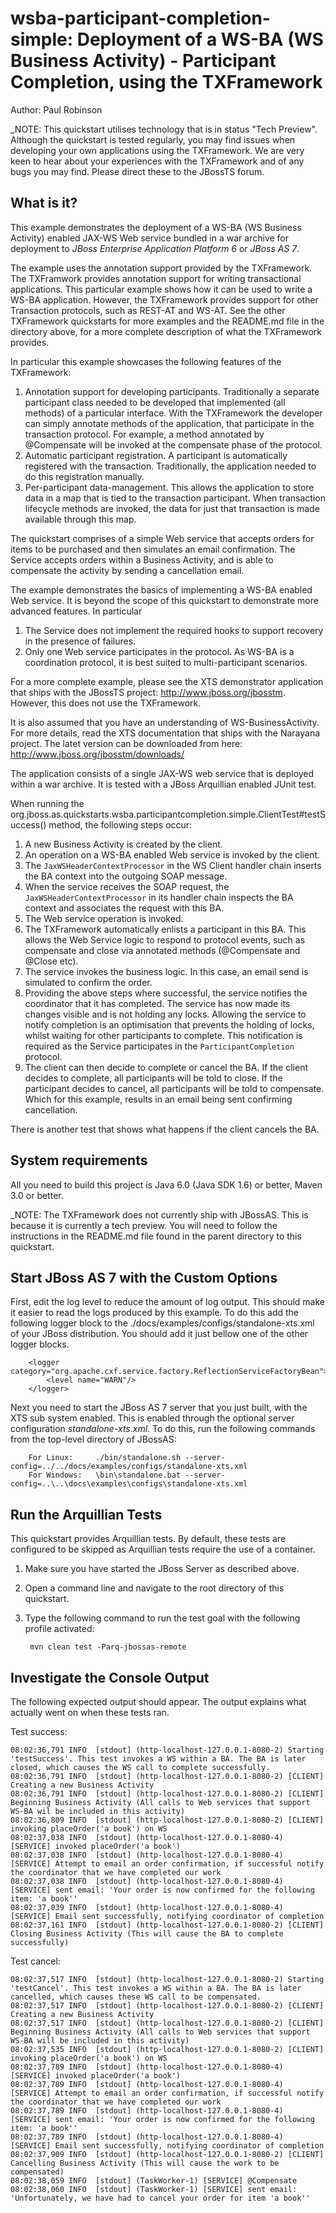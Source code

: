 wsba-participant-completion-simple: Deployment of a WS-BA (WS Business Activity) - Participant Completion, using the TXFramework
================================================================================================================================
Author: Paul Robinson

_NOTE: This quickstart utilises technology that is in status "Tech Preview". Although the quickstart is tested regularly,
you may find issues when developing your own applications using the TXFramework. We are very keen to hear about your
experiences with the TXFramework and of any bugs you may find. Please direct these to the JBossTS forum.

What is it?
-----------

This example demonstrates the deployment of a WS-BA (WS Business Activity) enabled JAX-WS Web service bundled in a war archive for deployment to *JBoss Enterprise Application Platform 6* or *JBoss AS 7*.

The example uses the annotation support provided by the TXFramework. The TXFramwork provides annotation support for
writing transactional applications. This particular example shows how it can be used to write a WS-BA application.
However, the TXFramework provides support for other Transaction protocols, such as REST-AT and WS-AT.
See the other TXFramework quickstarts for more examples and the README.md file in the directory above, for a more complete
description of what the TXFramework provides.

In particular this example showcases the following features of the TXFramework:

1. Annotation support for developing participants. Traditionally a separate participant class needed to be developed that implemented (all methods) of a particular interface. With the TXFramework the developer can simply annotate methods of the application, that participate in the transaction protocol. For example, a method annotated by @Compensate will be invoked at the compensate phase of the protocol.
2. Automatic participant registration. A participant is automatically registered with the transaction. Traditionally, the application needed to do this registration manually.
3. Per-participant data-management. This allows the application to store data in a map that is tied to the transaction participant. When transaction lifecycle methods are invoked, the data for just that transaction is made available through this map.


The quickstart comprises of a simple Web service that accepts orders for items to be purchased and then simulates an email confirmation.
The Service accepts orders within a Business Activity, and is able to compensate the activity by sending a cancellation email.

The example demonstrates the basics of implementing a WS-BA enabled Web service. It is beyond the scope of this quickstart to demonstrate more advanced features. In particular

1. The Service does not implement the required hooks to support recovery in the presence of failures.
2. Only one Web service participates in the protocol. As WS-BA is a coordination protocol, it is best suited to multi-participant scenarios.

For a more complete example, please see the XTS demonstrator application that ships with the JBossTS project: http://www.jboss.org/jbosstm. However, this does not use the TXFramework.

It is also assumed that you have an understanding of WS-BusinessActivity. For more details, read the XTS documentation
that ships with the Narayana project. The latet version can be downloaded from here: http://www.jboss.org/jbosstm/downloads/

The application consists of a single JAX-WS web service that is deployed within a war archive. It is tested with a JBoss
Arquillian enabled JUnit test.

When running the org.jboss.as.quickstarts.wsba.participantcompletion.simple.ClientTest#testSuccess() method, the
following steps occur:

1. A new Business Activity is created by the client.
2. An operation on a WS-BA enabled Web service is invoked by the client.
3. The `JaxWSHeaderContextProcessor` in the WS Client handler chain inserts the BA context into the outgoing SOAP message.
4. When the service receives the SOAP request, the `JaxWSHeaderContextProcessor` in its handler chain inspects the BA context and associates the request with this BA.
5. The Web service operation is invoked.
6. The TXFramework automatically enlists a participant in this BA. This allows the Web Service logic to respond to protocol events, such as compensate and close via annotated methods (@Compensate and @Close etc).
7. The service invokes the business logic. In this case, an email send is simulated to confirm the order.
9. Providing the above steps where successful, the service notifies the coordinator that it has completed. The service has now made its changes visible and is not holding any locks. Allowing the service to notify completion is an optimisation that prevents the holding of locks, whilst waiting for other participants to complete. This notification is required as the Service participates in the `ParticipantCompletion` protocol.
10. The client can then decide to complete or cancel the BA. If the client decides to complete, all participants will be told to close. If the participant decides to cancel, all participants will be told to compensate. Which for this example, results in an email being sent confirming cancellation.

There is another test that shows what happens if the client cancels the BA.


System requirements
-------------------

All you need to build this project is Java 6.0 (Java SDK 1.6) or better, Maven 3.0 or better.

_NOTE: The TXFramework does not currently ship with JBossAS. This is because it is currently a tech preview.
You will need to follow the instructions in the README.md file found in the parent directory to this quickstart.


Start JBoss AS 7 with the Custom Options
----------------------

First, edit the log level to reduce the amount of log output. This should make it easier to read the logs produced by this example. To do this add the
following logger block to the ./docs/examples/configs/standalone-xts.xml of your JBoss distribution. You should add it just bellow one of the other logger blocks.

        <logger category="org.apache.cxf.service.factory.ReflectionServiceFactoryBean">
            <level name="WARN"/>
        </logger>

Next you need to start the JBoss AS 7 server that you just built, with the XTS sub system enabled. This is enabled through the optional server configuration *standalone-xts.xml*. To do this, run the following commands from the top-level directory of JBossAS:

        For Linux:     ./bin/standalone.sh --server-config=../../docs/examples/configs/standalone-xts.xml
        For Windows:   \bin\standalone.bat --server-config=..\..\docs\examples\configs\standalone-xts.xml


Run the Arquillian Tests 
-------------------------

This quickstart provides Arquillian tests. By default, these tests are configured to be skipped as Arquillian tests require the use of a container. 

1. Make sure you have started the JBoss Server as described above.
2. Open a command line and navigate to the root directory of this quickstart.
3. Type the following command to run the test goal with the following profile activated:

        mvn clean test -Parq-jbossas-remote 


Investigate the Console Output
----------------------------

The following expected output should appear. The output explains what actually went on when these tests ran.

Test success:

    08:02:36,791 INFO  [stdout] (http-localhost-127.0.0.1-8080-2) Starting 'testSuccess'. This test invokes a WS within a BA. The BA is later closed, which causes the WS call to complete successfully.
    08:02:36,791 INFO  [stdout] (http-localhost-127.0.0.1-8080-2) [CLIENT] Creating a new Business Activity
    08:02:36,791 INFO  [stdout] (http-localhost-127.0.0.1-8080-2) [CLIENT] Beginning Business Activity (All calls to Web services that support WS-BA wil be included in this activity)
    08:02:36,809 INFO  [stdout] (http-localhost-127.0.0.1-8080-2) [CLIENT] invoking placeOrder('a book') on WS
    08:02:37,038 INFO  [stdout] (http-localhost-127.0.0.1-8080-4) [SERVICE] invoked placeOrder('a book')
    08:02:37,038 INFO  [stdout] (http-localhost-127.0.0.1-8080-4) [SERVICE] Attempt to email an order confirmation, if successful notify the coordinator that we have completed our work
    08:02:37,038 INFO  [stdout] (http-localhost-127.0.0.1-8080-4) [SERVICE] sent email: 'Your order is now confirmed for the following item: 'a book''
    08:02:37,039 INFO  [stdout] (http-localhost-127.0.0.1-8080-4) [SERVICE] Email sent successfully, notifying coordinator of completion
    08:02:37,161 INFO  [stdout] (http-localhost-127.0.0.1-8080-2) [CLIENT] Closing Business Activity (This will cause the BA to complete successfully)

Test cancel:

    08:02:37,517 INFO  [stdout] (http-localhost-127.0.0.1-8080-2) Starting 'testCancel'. This test invokes a WS within a BA. The BA is later cancelled, which causes these WS call to be compensated.
    08:02:37,517 INFO  [stdout] (http-localhost-127.0.0.1-8080-2) [CLIENT] Creating a new Business Activity
    08:02:37,517 INFO  [stdout] (http-localhost-127.0.0.1-8080-2) [CLIENT] Beginning Business Activity (All calls to Web services that support WS-BA will be included in this activity)
    08:02:37,535 INFO  [stdout] (http-localhost-127.0.0.1-8080-2) [CLIENT] invoking placeOrder('a book') on WS
    08:02:37,789 INFO  [stdout] (http-localhost-127.0.0.1-8080-4) [SERVICE] invoked placeOrder('a book')
    08:02:37,789 INFO  [stdout] (http-localhost-127.0.0.1-8080-4) [SERVICE] Attempt to email an order confirmation, if successful notify the coordinator that we have completed our work
    08:02:37,789 INFO  [stdout] (http-localhost-127.0.0.1-8080-4) [SERVICE] sent email: 'Your order is now confirmed for the following item: 'a book''
    08:02:37,789 INFO  [stdout] (http-localhost-127.0.0.1-8080-4) [SERVICE] Email sent successfully, notifying coordinator of completion
    08:02:37,909 INFO  [stdout] (http-localhost-127.0.0.1-8080-2) [CLIENT] Cancelling Business Activity (This will cause the work to be compensated)
    08:02:38,059 INFO  [stdout] (TaskWorker-1) [SERVICE] @Compensate
    08:02:38,060 INFO  [stdout] (TaskWorker-1) [SERVICE] sent email: 'Unfortunately, we have had to cancel your order for item 'a book''